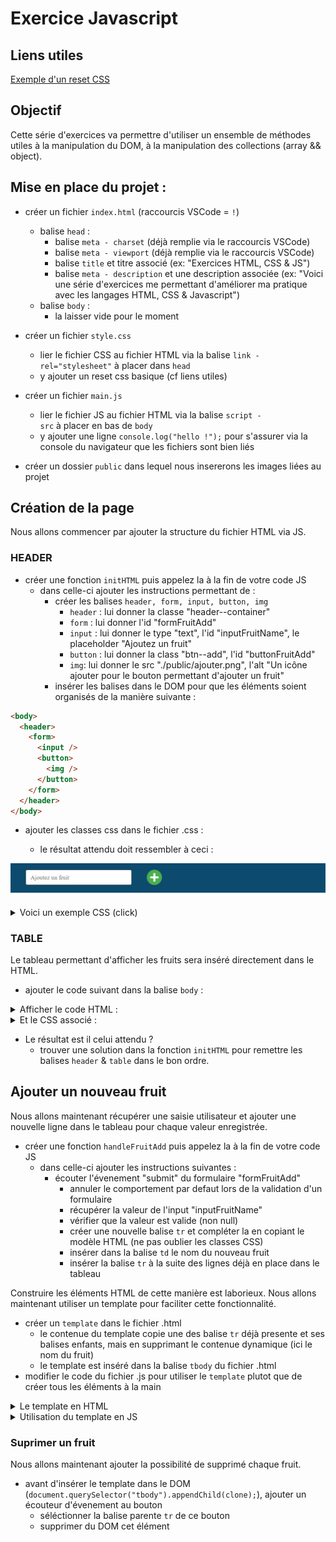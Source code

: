 # Exercice Javascript

## Liens utiles

[Exemple d'un reset CSS](https://www.joshwcomeau.com/css/custom-css-reset/)

## Objectif

Cette série d'exercices va permettre d'utiliser un ensemble de méthodes utiles à la manipulation du DOM, à la manipulation des collections (array && object).

## Mise en place du projet :

- créer un fichier <code>index.html</code> (raccourcis VSCode = <code>!</code>)

  - balise <code>head</code> :
    - balise <code>meta - charset</code> (déjà remplie via le raccourcis VSCode)
    - balise <code>meta - viewport</code> (déjà remplie via le raccourcis VSCode)
    - balise <code>title</code> et titre associé (ex: "Exercices HTML, CSS & JS")
    - balise <code>meta - description</code> et une description associée (ex: "Voici une série d'exercices me permettant d'améliorer ma pratique avec les langages HTML, CSS & Javascript")
  - balise <code>body</code> :
    - la laisser vide pour le moment

- créer un fichier <code>style.css</code>

  - lier le fichier CSS au fichier HTML via la balise <code>link - rel="stylesheet"</code> à placer dans <code>head</code>
  - y ajouter un reset css basique (cf liens utiles)

- créer un fichier <code>main.js</code>

  - lier le fichier JS au fichier HTML via la balise <code>script - src</code> à placer en bas de <code>body</code>
  - y ajouter une ligne <code>console.log("hello !");</code> pour s'assurer via la console du navigateur que les fichiers sont bien liés

- créer un dossier <code>public</code> dans lequel nous insererons les images liées au projet

## Création de la page

Nous allons commencer par ajouter la structure du fichier HTML via JS.

### HEADER

- créer une fonction <code>initHTML</code> puis appelez la à la fin de votre code JS
  - dans celle-ci ajouter les instructions permettant de :
    - créer les balises <code>header, form, input, button, img</code>
      - <code>header</code> : lui donner la classe "header--container"
      - <code>form</code> : lui donner l'id "formFruitAdd"
      - <code>input</code> : lui donner le type "text", l'id "inputFruitName", le placeholder "Ajoutez un fruit"
      - <code>button</code> : lui donner la class "btn--add", l'id "buttonFruitAdd"
      - <code>img</code>: lui donner le src "./public/ajouter.png", l'alt "Un icône ajouter pour le bouton permettant d'ajouter un fruit"
    - insérer les balises dans le DOM pour que les éléments soient organisés de la manière suivante :

```html
<body>
  <header>
    <form>
      <input />
      <button>
        <img />
      </button>
    </form>
  </header>
</body>
```

- ajouter les classes css dans le fichier .css :

  - le résultat attendu doit ressembler à ceci :

![image](./public/screen_header.png)

<details>
<summary>Voici un exemple CSS (click)</summary>

```css
/* HEADER */
.header--container {
  width: 100%;
  height: 80px;
  padding: 0 40px;
  background: #0c4a6e;
  display: flex;
  align-items: center;
}

.header--container form {
  display: flex;
  align-items: center;
  gap: 40px;
}

.header--container input {
  width: 280px;
  height: 40px;
  padding: 0 12px;
  border: 1px solid #333;
  border-radius: 4px;
}

.btn--add {
  height: 40px;
  width: 40px;
  padding: 0;
  background: none;
  border: none;
  display: flex;
  align-items: center;
  justify-content: center;
  cursor: pointer;
}

.btn--add img {
  width: 100%;
  height: auto;
  object-fit: fill;
}
```

</details>

### TABLE

Le tableau permettant d'afficher les fruits sera inséré directement dans le HTML.

- ajouter le code suivant dans la balise <code>body</code> :

<details>
<summary>Afficher le code HTML :</summary>

```html
<table class="table--container">
  <thead>
    <tr>
      <td>Nom</td>
      <td>Action</td>
    </tr>
  </thead>
  <tbody>
    <tr>
      <td>Cerise</td>
      <td>
        <button class="btn--delete">
          <img
            src="./public/poubelle.png"
            alt="Un icône poubelle pour le bouton permettant d'e supprimer un fruit"
          />
        </button>
      </td>
    </tr>
    <tr>
      <td>Pomme</td>
      <td>
        <button class="btn--delete">
          <img
            src="./public/poubelle.png"
            alt="Un icône poubelle pour le bouton permettant d'e supprimer un fruit"
          />
        </button>
      </td>
    </tr>
    <tr>
      <td>Framboise</td>
      <td>
        <button class="btn--delete">
          <img
            src="./public/poubelle.png"
            alt="Un icône poubelle pour le bouton permettant d'e supprimer un fruit"
          />
        </button>
      </td>
    </tr>
  </tbody>
</table>
```

</details>

<details>
<summary>Et le CSS associé :</summary>

```css
/* TABLE */
.table--container {
  width: calc(100% - 80px);
  margin: 40px;
  border-collapse: collapse;
}

.table--container thead {
  font-size: 16px;
  font-weight: bold;
}

.table--container thead tr {
  height: 40px;
}

.table--container tbody tr {
  height: 60px;
}

.table--container tbody tr:nth-child(odd) {
  background: #eee;
}

.table--container td {
  padding: 0 12px;
}

.btn--delete {
  height: 28px;
  width: 28px;
  padding: 0;
  background: none;
  border: none;
  display: flex;
  align-items: center;
  justify-content: center;
  cursor: pointer;
}

.btn--delete img {
  width: 100%;
  height: auto;
  object-fit: fill;
}
```

</details>

- Le résultat est il celui attendu ?
  - trouver une solution dans la fonction <code>initHTML</code> pour remettre les balises <code>header</code> & <code>table</code> dans le bon ordre.

## Ajouter un nouveau fruit

Nous allons maintenant récupérer une saisie utilisateur et ajouter une nouvelle ligne dans le tableau pour chaque valeur enregistrée.

- créer une fonction <code>handleFruitAdd</code> puis appelez la à la fin de votre code JS
  - dans celle-ci ajouter les instructions suivantes :
    - écouter l'évenement "submit" du formulaire "formFruitAdd"
      - annuler le comportement par defaut lors de la validation d'un formulaire
      - récupérer la valeur de l'input "inputFruitName"
      - vérifier que la valeur est valide (non null)
      - créer une nouvelle balise <code>tr</code> et compléter la en copiant le modèle HTML (ne pas oublier les classes CSS)
      - insérer dans la balise <code>td</code> le nom du nouveau fruit
      - insérer la balise <code>tr</code> à la suite des lignes déjà en place dans le tableau

Construire les éléments HTML de cette manière est laborieux. Nous allons maintenant utiliser un template pour faciliter cette fonctionnalité.

- créer un <code>template</code> dans le fichier .html
  - le contenue du template copie une des balise <code>tr</code> déjà presente et ses balises enfants, mais en supprimant le contenue dynamique (ici le nom du fruit)
  - le template est inséré dans la balise <code>tbody</code> du fichier .html
- modifier le code du fichier .js pour utiliser le <code>template</code> plutot que de créer tous les éléments à la main

<details>
<summary>Le template en HTML</summary>

```html
<template id="templateFruitRow">
  <tr>
    <td></td>
    <td>
      <button class="btn--delete">
        <img
          src="./public/poubelle.png"
          alt="Un icône poubelle pour le bouton permettant de supprimer un fruit"
        />
      </button>
    </td>
  </tr>
</template>
```

</details>

<details>
<summary>Utilisation du template en JS</summary>

```js
function createFruitRowFromTemplate(value) {
  const template = document.querySelector("#templateFruitRow");
  const clone = template.content.cloneNode(true);

  clone.querySelector("td").innerText = value;

  document.querySelector("tbody").appendChild(clone);
}
```

</details>

### Suprimer un fruit

Nous allons maintenant ajouter la possibilité de supprimé chaque fruit.

- avant d'insérer le template dans le DOM (<code>document.querySelector("tbody").appendChild(clone);</code>), ajouter un écouteur d'évenement au bouton
  - séléctionner la balise parente <code>tr</code> de ce bouton
  - supprimer du DOM cet élément
